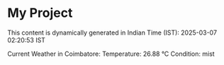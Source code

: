 # My Project

This content is dynamically generated in Indian Time (IST): 2025-03-07 02:20:53 IST


Current Weather in Coimbatore:
Temperature: 26.88 °C
Condition: mist
